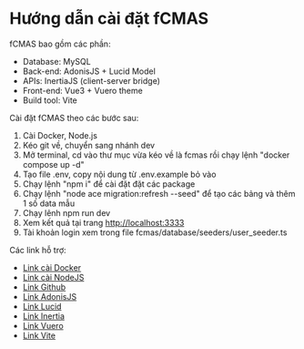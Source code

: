 # Hướng dẫn cài đặt fCMAS
fCMAS bao gồm các phần:
* Database: MySQL
* Back-end: AdonisJS + Lucid Model
* APIs: InertiaJS (client-server bridge)
* Front-end: Vue3 + Vuero theme
* Build tool: Vite

Cài đặt fCMAS theo các bước sau:
1. Cài Docker, Node.js
2. Kéo git về, chuyển sang nhánh dev
3. Mở terminal, cd vào thư mục vừa kéo về là fcmas rồi chạy lệnh "docker compose up -d"
4. Tạo file .env, copy nội dung từ .env.example bỏ vào
5. Chạy lệnh "npm i" để cài đặt đặt các package
6. Chạy lệnh "node ace migration:refresh --seed" để tạo các bảng và thêm 1 số data mẫu
7. Chạy lênh npm run dev
8. Xem kết quả tại trang [http://localhost:3333](http://localhost:3333)
9. Tài khoản login xem trong file fcmas/database/seeders/user_seeder.ts

Các link hỗ trợ:
* [Link cài Docker](https://www.docker.com)
* [Link cài NodeJS](https://nodejs.org/en)
* [Link Github](https://github.com/linhtc/fcmas)
* [Link AdonisJS](https://adonisjs.com)
* [Link Lucid](https://lucid.adonisjs.com/docs/introduction)
* [Link Inertia](https://inertiajs.com)
* [Link Vuero](https://vuero.cssninja.io)
* [Link Vite](https://vite.dev)

